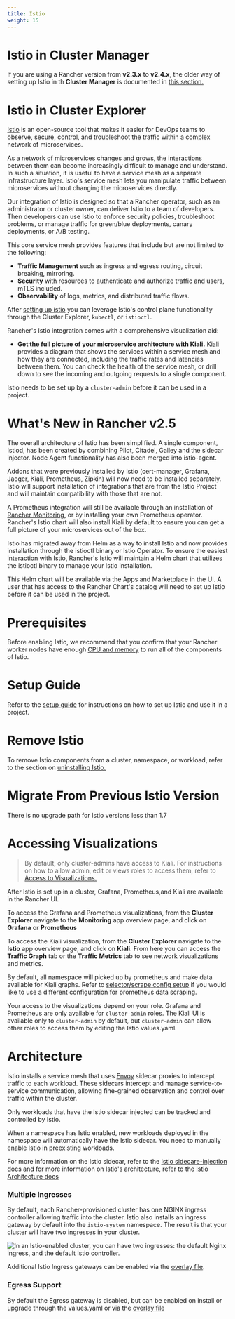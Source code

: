 ```yaml
---
title: Istio
weight: 15
---
```


# Istio in Cluster Manager
If you are using a Rancher version from **v2.3.x** to **v2.4.x**, the older way of setting up Istio in th **Cluster Manager** is documented in [this section.]({{<baseurl>}}/rancher/v2.x/en/cluster-admin/tools/istio/)


# Istio in Cluster Explorer
 [Istio](https://istio.io/) is an open-source tool that makes it easier for DevOps teams to observe, secure, control, and troubleshoot the traffic within a complex network of microservices.

As a network of microservices changes and grows, the interactions between them can become increasingly difficult to manage and understand. In such a situation, it is useful to have a service mesh as a separate infrastructure layer. Istio's service mesh lets you manipulate traffic between microservices without changing the microservices directly.

Our integration of Istio is designed so that a Rancher operator, such as an administrator or cluster owner, can deliver Istio to a team of developers. Then developers can use Istio to enforce security policies, troubleshoot problems, or manage traffic for green/blue deployments, canary deployments, or A/B testing.

This core service mesh provides features that include but are not limited to the following:

- **Traffic Management** such as ingress and egress routing, circuit breaking, mirroring.
- **Security** with resources to authenticate and authorize traffic and users, mTLS included.
- **Observability** of logs, metrics, and distributed traffic flows.

After [setting up istio]({{<baseurl>}}/rancher/v2.x/en/cluster-admin/tools/istio/setup) you can leverage Istio's control plane functionality through the Cluster Explorer, `kubectl`, or `istioctl`.

Rancher's Istio integration comes with a comprehensive visualization aid:

- **Get the full picture of your microservice architecture with Kiali.** [Kiali](https://www.kiali.io/) provides a diagram that shows the services within a service mesh and how they are connected, including the traffic rates and latencies between them. You can check the health of the service mesh, or drill down to see the incoming and outgoing requests to a single component.

Istio needs to be set up by a `cluster-admin` before it can be used in a project.

# What's New in Rancher v2.5

The overall architecture of Istio has been simplified. A single component, Istiod, has been created by combining Pilot, Citadel, Galley and the sidecar injector. Node Agent functionality has also been merged into istio-agent.

Addons that were previously installed by Istio (cert-manager, Grafana, Jaeger, Kiali, Prometheus, Zipkin) will now need to be installed separately. Istio will support installation of integrations that are from the Istio Project and will maintain compatibility with those that are not.

A Prometheus integration will still be available through an installation of [Rancher Monitoring,](../../monitoring-alerting) or by installing your own Prometheus operator. Rancher's Istio chart will also install Kiali by default to ensure you can get a full picture of your microservices out of the box.

Istio has migrated away from Helm as a way to install Istio and now provides installation through the istioctl binary or Istio Operator. To ensure the easiest interaction with Istio, Rancher's Istio will maintain a Helm chart that utilizes the istioctl binary to manage your Istio installation.

This Helm chart will be available via the Apps and Marketplace in the UI. A user that has access to the Rancher Chart's catalog will need to set up Istio before it can be used in the project.

# Prerequisites

Before enabling Istio, we recommend that you confirm that your Rancher worker nodes have enough [CPU and memory]({{<baseurl>}}/rancher/v2.x/en/cluster-admin/tools/istio/resources) to run all of the components of Istio.

# Setup Guide

Refer to the [setup guide]({{<baseurl>}}/rancher/v2.x/en/cluster-admin/tools/istio/setup) for instructions on how to set up Istio and use it in a project.

# Remove Istio

To remove Istio components from a cluster, namespace, or workload, refer to the section on [uninstalling Istio.]({{<baseurl>}}/rancher/v2.x/en/cluster-admin/tools/istio/disabling-istio)

# Migrate From Previous Istio Version

There is no upgrade path for Istio versions less than 1.7

# Accessing Visualizations

> By default, only cluster-admins have access to Kiali. For instructions on how to allow admin, edit or views roles to access them, refer to [Access to Visualizations.]({{<baseurl>}}/rancher/v2.x/en/cluster-admin/tools/istio/rbac/#access-to-visualizations)

After Istio is set up in a cluster, Grafana, Prometheus,and Kiali are available in the Rancher UI. 

To access the Grafana and Prometheus visualizations, from the **Cluster Explorer** navigate to the **Monitoring** app overview page, and click on **Grafana** or **Prometheus**

To access the Kiali visualization, from the **Cluster Explorer** navigate to the **Istio** app overview page, and click on **Kiali**. From here you can access the **Traffic Graph** tab or the **Traffic Metrics** tab to see network visualizations and metrics. 

By default, all namespace will picked up by prometheus and make data available for Kiali graphs. Refer to [selector/scrape config setup](URLNEEDED) if you would like to use a different configuration for prometheus data scraping. 

Your access to the visualizations depend on your role. Grafana and Prometheus are only available for `cluster-admin` roles. The Kiali UI is available only to `cluster-admin` by default, but `cluster-admin` can allow other roles to access them by editing the Istio values.yaml.

# Architecture

Istio installs a service mesh that uses [Envoy](https://www.envoyproxy.io/learn/service-mesh) sidecar proxies to intercept traffic to each workload. These sidecars intercept and manage service-to-service communication, allowing fine-grained observation and control over traffic within the cluster.

Only workloads that have the Istio sidecar injected can be tracked and controlled by Istio.

When a namespace has Istio enabled, new workloads deployed in the namespace will automatically have the Istio sidecar. You need to manually enable Istio in preexisting workloads.

For more information on the Istio sidecar, refer to the [Istio sidecare-injection docs](https://istio.io/docs/setup/kubernetes/additional-setup/sidecar-injection/) and for more information on Istio's architecture, refer to the [Istio Architecture docs](https://istio.io/latest/docs/ops/deployment/architecture/)

### Multiple Ingresses

By default, each Rancher-provisioned cluster has one NGINX ingress controller allowing traffic into the cluster. Istio also installs an ingress gateway by default into the `istio-system` namespace.  The result is that your cluster will have two ingresses in your cluster.

![In an Istio-enabled cluster, you can have two ingresses: the default Nginx ingress, and the default Istio controller.]({{<baseurl>}}/img/rancher/istio-ingress.svg)
 
 Additional Istio Ingress gateways can be enabled via the [overlay file](URLNEEDED).

### Egress Support

By default the Egress gateway is disabled, but can be enabled on install or upgrade through the values.yaml or via the [overlay file](URLNEEDED)